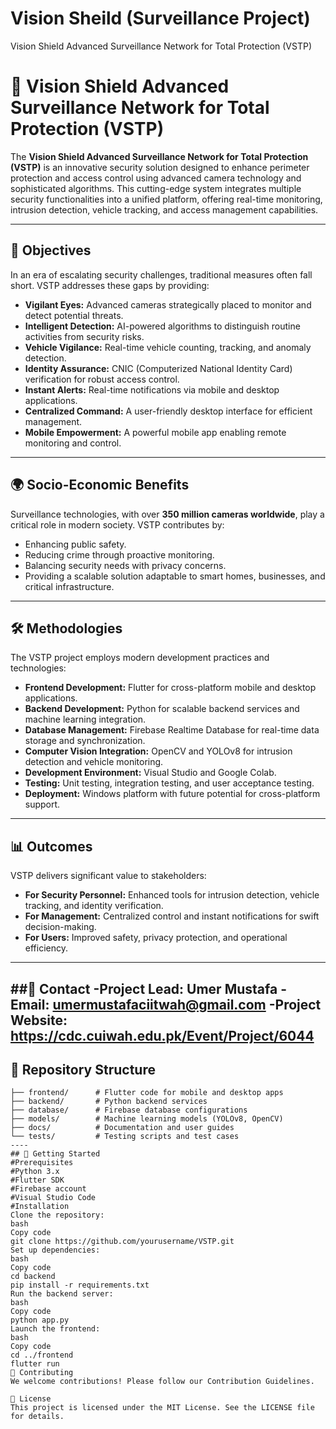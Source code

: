 # Vision Sheild (Surveillance Project)

Vision Shield Advanced Surveillance Network for Total Protection (VSTP)

# 🚀 Vision Shield Advanced Surveillance Network for Total Protection (VSTP)

The **Vision Shield Advanced Surveillance Network for Total Protection (VSTP)** is an innovative security solution designed to enhance perimeter protection and access control using advanced camera technology and sophisticated algorithms. This cutting-edge system integrates multiple security functionalities into a unified platform, offering real-time monitoring, intrusion detection, vehicle tracking, and access management capabilities.

---

## 🎯 Objectives

In an era of escalating security challenges, traditional measures often fall short. VSTP addresses these gaps by providing:

- **Vigilant Eyes:** Advanced cameras strategically placed to monitor and detect potential threats.  
- **Intelligent Detection:** AI-powered algorithms to distinguish routine activities from security risks.  
- **Vehicle Vigilance:** Real-time vehicle counting, tracking, and anomaly detection.  
- **Identity Assurance:** CNIC (Computerized National Identity Card) verification for robust access control.  
- **Instant Alerts:** Real-time notifications via mobile and desktop applications.  
- **Centralized Command:** A user-friendly desktop interface for efficient management.  
- **Mobile Empowerment:** A powerful mobile app enabling remote monitoring and control.  

---

## 🌍 Socio-Economic Benefits

Surveillance technologies, with over **350 million cameras worldwide**, play a critical role in modern society. VSTP contributes by:

- Enhancing public safety.  
- Reducing crime through proactive monitoring.  
- Balancing security needs with privacy concerns.  
- Providing a scalable solution adaptable to smart homes, businesses, and critical infrastructure.  

---

## 🛠️ Methodologies

The VSTP project employs modern development practices and technologies:

- **Frontend Development:** Flutter for cross-platform mobile and desktop applications.  
- **Backend Development:** Python for scalable backend services and machine learning integration.  
- **Database Management:** Firebase Realtime Database for real-time data storage and synchronization.  
- **Computer Vision Integration:** OpenCV and YOLOv8 for intrusion detection and vehicle monitoring.  
- **Development Environment:** Visual Studio and Google Colab.  
- **Testing:** Unit testing, integration testing, and user acceptance testing.  
- **Deployment:** Windows platform with future potential for cross-platform support.  

---

## 📊 Outcomes

VSTP delivers significant value to stakeholders:

- **For Security Personnel:** Enhanced tools for intrusion detection, vehicle tracking, and identity verification.  
- **For Management:** Centralized control and instant notifications for swift decision-making.  
- **For Users:** Improved safety, privacy protection, and operational efficiency.  

---

##📧 Contact
-Project Lead: Umer Mustafa
-Email: umermustafaciitwah@gmail.com
-Project Website: https://cdc.cuiwah.edu.pk/Event/Project/6044
---

## 📂 Repository Structure
```plaintext
├── frontend/      # Flutter code for mobile and desktop apps
├── backend/       # Python backend services
├── database/      # Firebase database configurations
├── models/        # Machine learning models (YOLOv8, OpenCV)
├── docs/          # Documentation and user guides
└── tests/         # Testing scripts and test cases
----
## 📲 Getting Started
#Prerequisites
#Python 3.x
#Flutter SDK
#Firebase account
#Visual Studio Code
#Installation
Clone the repository:
bash
Copy code
git clone https://github.com/yourusername/VSTP.git
Set up dependencies:
bash
Copy code
cd backend
pip install -r requirements.txt
Run the backend server:
bash
Copy code
python app.py
Launch the frontend:
bash
Copy code
cd ../frontend
flutter run
🤝 Contributing
We welcome contributions! Please follow our Contribution Guidelines.

📜 License
This project is licensed under the MIT License. See the LICENSE file for details.







